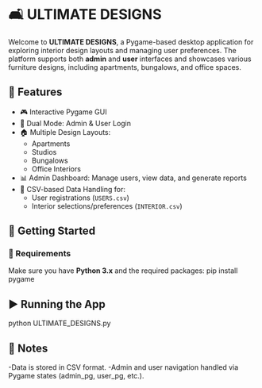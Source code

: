 # 🛋️ ULTIMATE DESIGNS
Welcome to **ULTIMATE DESIGNS**, a Pygame-based desktop application for exploring interior design layouts and managing user preferences. The platform supports both **admin** and **user** interfaces and showcases various furniture designs, including apartments, bungalows, and office spaces.

## 📌 Features
- 🎮 Interactive Pygame GUI
- 👥 Dual Mode: Admin & User Login
- 🏠 Multiple Design Layouts:
  - Apartments
  - Studios
  - Bungalows
  - Office Interiors
- 📊 Admin Dashboard: Manage users, view data, and generate reports
- 💾 CSV-based Data Handling for:
  - User registrations (`USERS.csv`)
  - Interior selections/preferences (`INTERIOR.csv`)

## 🚀 Getting Started

### 🔧 Requirements
Make sure you have **Python 3.x** and the required packages:
pip install pygame

## ▶️ Running the App
python ULTIMATE_DESIGNS.py

## 📌 Notes
-Data is stored in CSV format.
-Admin and user navigation handled via Pygame states (admin_pg, user_pg, etc.).

